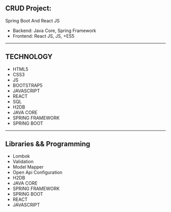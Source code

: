 
## CRUD Project:
Spring Boot And React JS

- Backend: Java Core, Spring Framework
- Frontend:  React JS, JS, +ES5
--- 

## TECHNOLOGY 
- HTML5
- CSS3
- JS
- BOOTSTRAP5
- JAVASCRIPT
- REACT
- SQL
- H2DB
- JAVA CORE
- SPRING FRAMEWORK
- SPRING BOOT
---


## Libraries && Programming
- Lombok
- Validation
- Model Mapper
- Open Api Configuration
- H2DB
- JAVA CORE
- SPRING FRAMEWORK
- SPRING BOOT
- REACT
- JAVASCRIPT

